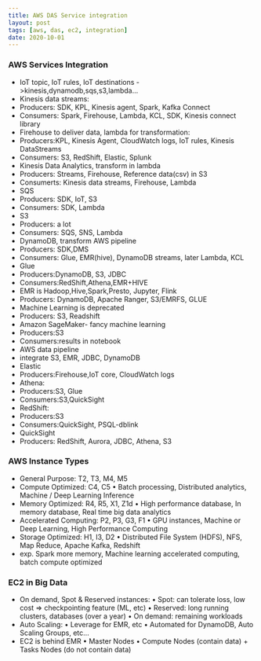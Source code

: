 ```yaml
---
title: AWS DAS Service integration 
layout: post
tags: [aws, das, ec2, integration]
date: 2020-10-01
---
```

### AWS Services Integration
- IoT topic, IoT rules, IoT destinations ->kinesis,dynamodb,sqs,s3,lambda...
- Kinesis data streams:
- Producers: SDK, KPL, Kinesis agent, Spark, Kafka Connect
- Consumers: Spark, Firehouse, Lambda, KCL, SDK, Kinesis connect library
- Firehouse to deliver data, lambda for transformation:
- Producers:KPL, Kinesis Agent, CloudWatch logs, IoT rules, Kinesis DataStreams
- Consumers: S3, RedShift, Elastic, Splunk
- Kinesis Data Analytics, transform in lambda
- Producers: Streams, Firehouse, Reference data(csv) in S3
- Consumerts: Kinesis data streams, Firehouse, Lambda
- SQS
- Producers: SDK, IoT, S3
- Consumers: SDK, Lambda
- S3
- Producers: a lot 
- Consumers: SQS, SNS, Lambda
- DynamoDB, transform AWS pipeline
- Producers: SDK,DMS
- Consumers: Glue, EMR(hive), DynamoDB streams, later Lambda, KCL
- Glue
- Producers:DynamoDB, S3, JDBC
- Consumers:RedShift,Athena,EMR+HIVE
- EMR is Hadoop,Hive,Spark,Presto, Jupyter, Flink
- Producers: DynamoDB, Apache Ranger, S3/EMRFS, GLUE
- Machine Learning is deprecated
- Producers: S3, Readshift
- Amazon SageMaker- fancy machine learning
- Producers:S3
- Consumers:results in notebook
- AWS data pipeline
- integrate S3, EMR, JDBC, DynamoDB
- Elastic
- Producers:Firehouse,IoT core, CloudWatch logs
- Athena:
- Producers:S3, Glue 
- Consumers:S3,QuickSight
- RedShift:
- Producers:S3
- Consumers:QuickSight, PSQL-dblink
- QuickSight
- Producers: RedShift, Aurora, JDBC, Athena, S3
### AWS Instance Types
- General Purpose: T2, T3, M4, M5
- Compute Optimized: C4, C5
• Batch processing, Distributed analytics, Machine / Deep Learning Inference
- Memory Optimized: R4, R5, X1, Z1d
• High performance database, In memory database, Real time big data analytics
- Accelerated Computing: P2, P3, G3, F1
• GPU instances, Machine or Deep Learning, High Performance Computing
- Storage Optimized: H1, I3, D2
• Distributed File System (HDFS), NFS, Map Reduce, Apache Kafka, Redshift
- exp. Spark more memory, Machine learning accelerated computing, batch compute optimized
### EC2 in Big Data
- On demand, Spot & Reserved instances:
• Spot: can tolerate loss, low cost => checkpointing feature (ML, etc)
• Reserved: long running clusters, databases (over a year)
• On demand: remaining workloads
- Auto Scaling:
• Leverage for EMR, etc
• Automated for DynamoDB, Auto Scaling Groups, etc…
- EC2 is behind EMR
• Master Nodes
• Compute Nodes (contain data) + Tasks Nodes (do not contain data)